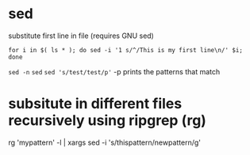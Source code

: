 # sed

substitute first line in file (requires GNU sed)

`for i in $( ls * ); do sed -i '1 s/^/This is my first line\n/' $i; done`

`sed -n`
`sed`
`sed 's/test/test/p'` -p prints the patterns that match

# subsitute in different files recursively using ripgrep (rg)

rg 'mypattern' -l | xargs sed -i 's/thispattern/newpattern/g'
